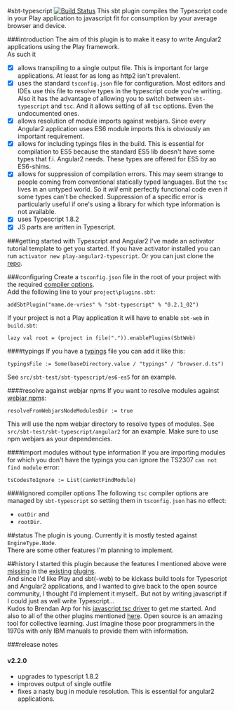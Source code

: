 #sbt-typescript [![Build Status](https://travis-ci.org/joost-de-vries/sbt-typescript.png?branch=master)](https://travis-ci.org/joost-de-vries/sbt-typescript)
This sbt plugin compiles the Typescript code in your Play application to javascript fit for consumption by your average browser and device.  
  
###introduction
The aim of this plugin is to make it easy to write Angular2 applications using the Play framework.  
As such it
 - [x] allows transpiling to a single output file. This is important for large applications. At least for as long as http2 isn't prevalent.
 - [x] uses the standard `tsconfig.json` file for configuration. Most editors and IDEs use this file to resolve types in the typescript code you're writing. Also it has the advantage of allowing you to switch between `sbt-typescript` and `tsc`. And it allows setting of all `tsc` options. Even the undocumented ones.
 - [x] allows resolution of module imports against webjars. Since every Angular2 application uses ES6 module imports this is obviously an important requirement.
 - [x] allows for including typings files in the build. This is essential for compilation to ES5 because the standard ES5 lib doesn't have some types that f.i. Angular2 needs. These types are offered for ES5 by ao ES6-shims.
 - [x] allows for suppression of compilation errors. This may seem strange to people coming from conventional statically typed languages. But the `tsc` lives in an untyped world. So it _will_ emit perfectly functional code even if some types can't be checked. Suppression of a specific error is particularly useful if one's using a library for which type information is not available. 
 - [x] uses Typescript 1.8.2
 - [x] JS parts are written in Typescript.
 
###getting started with Typescript and Angular2
I've made an activator tutorial template to get you started. If you have activator installed you can run `activator new play-angular2-typescript`.  Or you can just clone the [repo](https://github.com/joost-de-vries/play-angular2-typescript).  
 
###configuring
Create a `tsconfig.json` file in the root of your project with the required [compiler options](https://github.com/Microsoft/TypeScript/wiki/Compiler-Options).  
Add the following line to your `project\plugins.sbt`:

    addSbtPlugin("name.de-vries" % "sbt-typescript" % "0.2.1_02")

If your project is not a Play application it will have to enable `sbt-web` in `build.sbt`:

    lazy val root = (project in file(".")).enablePlugins(SbtWeb)
    
####typings
If you have a [typings](https://github.com/typings/typings) file you can add it like this:

    typingsFile := Some(baseDirectory.value / "typings" / "browser.d.ts")
    
See `src/sbt-test/sbt-typescript/es6-es5` for an example.  

####resolve against webjar npms
If you want to resolve modules against [webjar npm](http://www.webjars.org/npm)s:

    resolveFromWebjarsNodeModulesDir := true
    
This will use the npm webjar directory to resolve types of modules. See `src/sbt-test/sbt-typescript/angular2` for an example. Make sure to use npm webjars as your dependencies.  

####import modules without type information
If you are importing modules for which you don't have the typings you can ignore the TS2307 `can not find module` error:

    tsCodesToIgnore := List(canNotFindModule)
    
####ignored compiler options
The following `tsc` compiler options are managed by `sbt-typescript` so setting them in `tsconfig.json` has no effect: 
 - `outDir` and 
 - `rootDir`.  

##status
The plugin is young. Currently it is mostly tested against `EngineType.Node`.  
There are some other features I'm planning to implement.

##history
I started this plugin because the features I mentioned above were [missing](https://github.com/ArpNetworking/sbt-typescript/issues/1) in the [existing](https://github.com/ArpNetworking/sbt-typescript/issues/31) [plugins](https://github.com/ArpNetworking/sbt-typescript/issues/23#issuecomment-158099296).  
And since I'd like Play and sbt(-web) to be kickass build tools for Typescript and Angular2 applications, and I wanted to give back to the open source community, I thought I'd implement it myself.. But not by writing javascript if I could just as well write Typescript...   
Kudos to Brendan Arp for his [javascript tsc driver](https://github.com/ArpNetworking/sbt-typescript/blob/master/src/main/resources/typescriptc.js) to get me started. And also to all of the other plugins mentioned [here](https://github.com/sbt/sbt-web). Open source is an amazing tool for collective learning. Just imagine those poor programmers in the 1970s with only IBM manuals to provide them with information.

###release notes

#### v2.2.0 
- upgrades to typescript 1.8.2
- improves output of single outfile
- fixes a nasty bug in module resolution. This is essential for angular2 applications.
